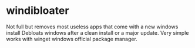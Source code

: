 # windibloater
Not full but removes most useless apps that come with a new windows install
Debloats windows after a clean install or a major update. 
Very simple works with winget windows official package manager.
